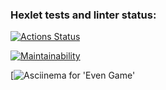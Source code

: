 ### Hexlet tests and linter status:
[![Actions Status](https://github.com/Prosto-Pasha/python-project-lvl1/workflows/hexlet-check/badge.svg)](https://github.com/Prosto-Pasha/python-project-lvl1/actions)

[![Maintainability](https://api.codeclimate.com/v1/badges/1c0d8bd5113a33bf9588/maintainability)](https://codeclimate.com/github/Prosto-Pasha/python-project-lvl1/maintainability)

[![Asciinema for 'Even Game'](https://asciinema.org/a/0bacbRVVLZKt19lDya4p156fR)
